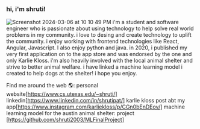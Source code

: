 ### hi, i'm shruti! 

![Screenshot 2024-03-06 at 10 10 49 PM](https://github.com/shruti2003/shruti2003/assets/60987296/a6e813ec-dda2-49bd-9e5f-3b4b3e37d75d)
i'm a student and software engineer who is passionate about using technology to help solve real world problems in my community. i love to desing and create technology to uplift the community. 
i enjoy working with frontend technologies like React, Angular, Javascript. I also enjoy python and java. in 2020, i published my very first application on to the app store and was endorsed by the one
and only Karlie Kloss. i'm also heavily involved with the local animal shelter and strive to better animal welfare. i have linked a machine learning model i created to help dogs at the shelter! i hope
you enjoy. 

Find me around the web 🌎:
personal website[https://www.cs.utexas.edu/~shruti/]
linkedin[https://www.linkedin.com/in/shrutipat/]
karlie kloss post abt my app[https://www.instagram.com/karliekloss/p/CGn0bEnDEov/]
machine learning model for the austin animal shelter: project [https://github.com/shruti2003/MLFinalProject]
